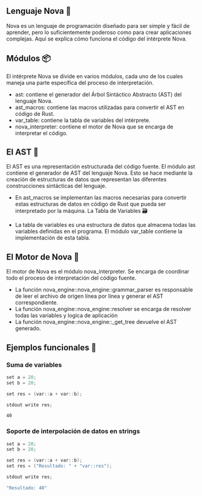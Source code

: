 ## Lenguaje Nova 🚀 ##

Nova es un lenguaje de programación diseñado para ser simple y fácil de aprender, pero lo suficientemente poderoso como para crear aplicaciones complejas. Aquí se explica cómo funciona el código del intérprete Nova.


## Módulos 📦 ##

El intérprete Nova se divide en varios módulos, cada uno de los cuales maneja una parte específica del proceso de interpretación.

- ast: contiene el generador del Árbol Sintáctico Abstracto (AST) del lenguaje Nova.
- ast_macros: contiene las macros utilizadas para convertir el AST en código de Rust.
- var_table: contiene la tabla de variables del intérprete.
- nova_interpreter: contiene el motor de Nova que se encarga de interpretar el código.

## El AST 🌳 ##

El AST es una representación estructurada del código fuente. El módulo ast contiene el generador de AST del lenguaje Nova. Esto se hace mediante la creación de estructuras de datos que representan las diferentes construcciones sintácticas del lenguaje.

- En ast_macros se implementan las macros necesarias para convertir estas estructuras de datos en código de Rust que pueda ser interpretado por la máquina.
La Tabla de Variables 🗃️

- La tabla de variables es una estructura de datos que almacena todas las variables definidas en el programa. El módulo var_table contiene la implementación de esta tabla.

## El Motor de Nova 🚀 ##

El motor de Nova es el módulo nova_interpreter. Se encarga de coordinar todo el proceso de interpretación del código fuente.

- La función nova_engine::nova_engine::grammar_parser es responsable de leer el archivo de origen línea por línea y generar el AST correspondiente.
- La función nova_engine::nova_engine::resolver se encarga de resolver todas las variables y logica de aplicación
- La función nova_engine::nova_engine::_get_tree devuelve el AST generado.


## Ejemplos funcionales 💪 ##

### Suma de variables ###

```csharp
set a = 20;
set b = 20;

set res = (var::a + var::b);

stdout write res;
```
```bash
40
```

### Soporte de interpolación de datos en strings ###

```csharp
set a = 20;
set b = 20;

set res = (var::a + var::b);
set res = ("Resultado: " + "var::res");

stdout write res;
```
```bash
"Resultado: 40"
```